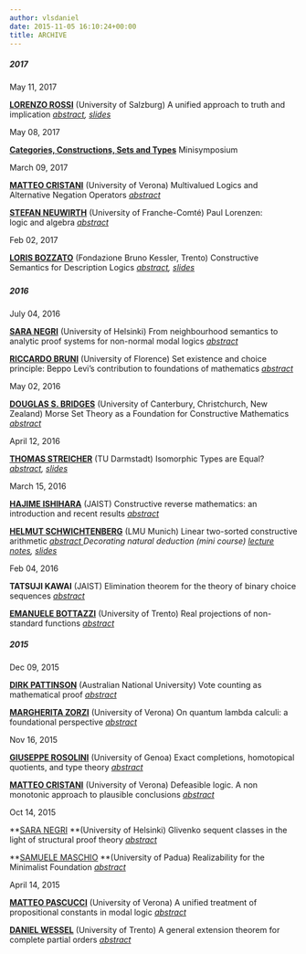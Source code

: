```yaml
---
author: vlsdaniel
date: 2015-11-05 16:10:24+00:00
title: ARCHIVE
---
```


##### 2017


May 11, 2017

**[LORENZO ROSSI](https://www.uni-salzburg.at/index.php?id=205666)** (University of Salzburg)
A unified approach to truth and implication _[abstract](https://logicseminarverona.wordpress.com/lorenzo-rossi/), [slides](https://logicseminarverona.files.wordpress.com/2017/03/truth_implication.pdf)_

May 08, 2017

[**Categories, Constructions, Sets and Types**](https://logicseminarverona.wordpress.com/minisymposium/)
Minisymposium

March 09, 2017

[**MATTEO CRISTANI**](http://www.di.univr.it/?ent=persona&id=62&lang=it) (University of Verona)
Multivalued Logics and Alternative Negation Operators _[abstract](https://logicseminarverona.wordpress.com/matteo-cristani/)_

[**STEFAN NEUWIRTH**](http://lmb.univ-fcomte.fr/stefan-neuwirth?lang=fr) (University of Franche-Comté)
Paul Lorenzen: logic and algebra _[abstract](https://logicseminarverona.wordpress.com/stefan-neuwirth/)_

Feb 02, 2017

**[LORIS BOZZATO](https://dkm.fbk.eu/people/profile/bozzato)** (Fondazione Bruno Kessler, Trento)
Constructive Semantics for Description Logics _[abstract](https://logicseminarverona.wordpress.com/loris-bozzato/), [slides](https://logicseminarverona.files.wordpress.com/2016/07/seminarioconstrdlii17_slides.pdf)_


##### 




##### 2016


July 04, 2016

[**SARA NEGRI**](http://www.helsinki.fi/~negri/) (University of Helsinki)
From neighbourhood semantics to analytic proof systems for non-normal modal logics _[abstract](https://logicseminarverona.wordpress.com/sara-negri/)_

[**RICCARDO BRUNI**](https://sites.google.com/site/rbruni1974/) (University of Florence)
Set existence and choice principle: Beppo Levi’s contribution to foundations of mathematics _[abstract](https://logicseminarverona.wordpress.com/riccardo-bruni/)_

May 02, 2016

[**DOUGLAS S. BRIDGES**](http://www.math.canterbury.ac.nz/~d.bridges/) (University of Canterbury, Christchurch, New Zealand)
Morse Set Theory as a Foundation for Constructive Mathematics _[abstract](https://logicseminarverona.wordpress.com/douglas-s-bridges/)_

April 12, 2016

[**THOMAS STREICHER**](http://www3.mathematik.tu-darmstadt.de/en/ags/ag-logik/arbeitsgruppe-logik/streicher.html) (TU Darmstadt)
Isomorphic Types are Equal? _[abstract](https://logicseminarverona.wordpress.com/thomas-streicher/), [slides](https://logicseminarverona.files.wordpress.com/2016/03/hotttalk.pdf)_

March 15, 2016

**[HAJIME ISHIHARA](http://www.jaist.ac.jp/profiles/info_e.php?profile_id=48&syozoku=12)** (JAIST)
Constructive reverse mathematics: an introduction and recent results _[abstract](https://logicseminarverona.wordpress.com/hajime-ishihara/)_

**[HELMUT SCHWICHTENBERG](http://www.mathematik.uni-muenchen.de/~schwicht/)** (LMU Munich)
Linear two-sorted constructive arithmetic _[abstract
](https://logicseminarverona.wordpress.com/helmut-schwichtenberg/)_Decorating natural deduction (mini course)_ _[lecture notes](http://www.mathematik.uni-muenchen.de/~schwicht/lectures/logic/ss16/deco.pdf), [slides](http://www.mathematik.uni-muenchen.de/~schwicht/slides/veronaa16.pdf)__

Feb 04, 2016

**TATSUJI KAWAI** (JAIST)
Elimination theorem for the theory of binary choice sequences _[abstract](http://www.logicseminarverona.wordpress.com/tatsuji-kawai)_

**[EMANUELE BOTTAZZI](http://www.science.unitn.it/~bottazzi/)** (University of Trento)
Real projections of non-standard functions _[abstract](http://www.logicseminarverona.wordpress.com/emanuele-bottazzi)_




##### 2015


Dec 09, 2015

**[DIRK PATTINSON](http://users.cecs.anu.edu.au/~dpattinson/)** (Australian National University)
Vote counting as mathematical proof _[abstract](logicseminarverona.wordpress.com/dirk-pattinson)_

**[MARGHERITA ZORZI](http://profs.sci.univr.it/~zorzim/)** (University of Verona)
On quantum lambda calculi: a foundational perspective _[abstract](logicseminarverona.wordpress.com/margherita-zorzi)_

Nov 16, 2015

**[GIUSEPPE ROSOLINI](http://www.disi.unige.it/person/RosoliniG/)** (University of Genoa)
Exact completions, homotopical quotients, and type theory _[abstract](https://logicseminarverona.wordpress.com/giuseppe-rosolini)_

**[MATTEO CRISTANI](http://www.di.univr.it/?ent=persona&id=62&lang=it)** (University of Verona)
Defeasible logic. A non monotonic approach to plausible conclusions _[abstract](https://logicseminarverona.wordpress.com/matteo-cristani)_

Oct 14, 2015

**[SARA NEGRI](http://www.helsinki.fi/~negri/) **(University of Helsinki)
Glivenko sequent classes in the light of structural proof theory [_abstract_](https://logicseminarverona.wordpress.com/sara-negri/)

**[SAMUELE MASCHIO](http://www.math.unipd.it/en/department/people/user.php?usertype=7&user=656) **(University of Padua)
Realizability for the Minimalist Foundation [_abstract_](https://logicseminarverona.wordpress.com/samuele-maschio/)

April 14, 2015

**[MATTEO PASCUCCI](http://www.di.univr.it/?ent=persona&id=19992&lang=it)** (University of Verona)
A unified treatment of propositional constants in modal logic [_abstract_](https://logicseminarverona.wordpress.com/matteo-pascucci/)

**[DANIEL WESSEL](https://www5.unitn.it/People/en/Web/Persona/PER0180654#INFO)** (University of Trento)
A general extension theorem for complete partial orders [_abstract_](https://logicseminarverona.wordpress.com/daniel-wessel/)

